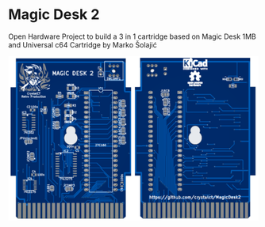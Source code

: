 # Magic Desk 2
Open Hardware Project to build a 3 in 1 cartridge based on Magic Desk 1MB and Universal c64 Cartridge by Marko Šolajić

![PCB](./images/MD2.png)
